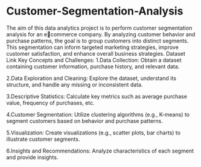 # Customer-Segmentation-Analysis

The aim of this data analytics project is to perform customer segmentation analysis for an ecommerce company. By analyzing customer behavior and purchase patterns, the goal is to
group customers into distinct segments. This segmentation can inform targeted marketing
strategies, improve customer satisfaction, and enhance overall business strategies.
Dataset Link
Key Concepts and Challenges:
1.Data Collection: Obtain a dataset containing customer information, purchase history, and
relevant data.

2.Data Exploration and Cleaning: Explore the dataset, understand its structure, and handle
any missing or inconsistent data.

3.Descriptive Statistics: Calculate key metrics such as average purchase value, frequency of
purchases, etc.

4.Customer Segmentation: Utilize clustering algorithms (e.g., K-means) to segment
customers based on behavior and purchase patterns.

5.Visualization: Create visualizations (e.g., scatter plots, bar charts) to illustrate customer
segments.

6.Insights and Recommendations: Analyze characteristics of each segment and provide
insights.
